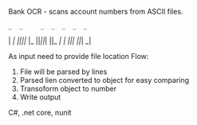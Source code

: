 Bank OCR -  scans account numbers from ASCII files.

    _  _     _  _  _  _  _ 
  | _| _||_||_ |_   ||_||_|
  ||_  _|  | _||_|  ||_| _|

As input need to provide file location
Flow:
1. File will be parsed by lines
2. Parsed lien converted to object for easy comparing
3. Transoform object to number
4. Write output

C#, .net core, nunit

